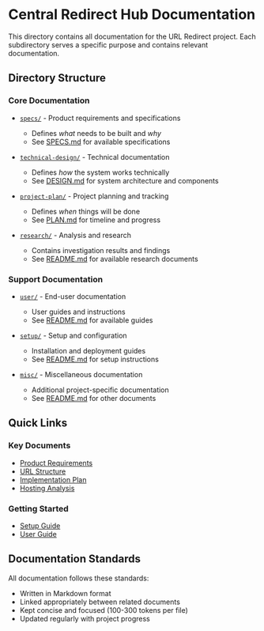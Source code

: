 # Central Redirect Hub Documentation

This directory contains all documentation for the URL Redirect project. Each subdirectory serves a specific purpose and contains relevant documentation.

## Directory Structure

### Core Documentation
- [`specs/`](specs/) - Product requirements and specifications
  - Defines *what* needs to be built and *why*
  - See [SPECS.md](specs/SPECS.md) for available specifications

- [`technical-design/`](technical-design/) - Technical documentation
  - Defines *how* the system works technically
  - See [DESIGN.md](technical-design/DESIGN.md) for system architecture and components

- [`project-plan/`](project-plan/) - Project planning and tracking
  - Defines *when* things will be done
  - See [PLAN.md](project-plan/PLAN.md) for timeline and progress

- [`research/`](research/) - Analysis and research
  - Contains investigation results and findings
  - See [README.md](research/README.md) for available research documents

### Support Documentation
- [`user/`](user/) - End-user documentation
  - User guides and instructions
  - See [README.md](user/README.md) for available guides

- [`setup/`](setup/) - Setup and configuration
  - Installation and deployment guides
  - See [README.md](setup/README.md) for setup instructions

- [`misc/`](misc/) - Miscellaneous documentation
  - Additional project-specific documentation
  - See [README.md](misc/README.md) for other documents

## Quick Links

### Key Documents
- [Product Requirements](specs/product_requirements.md)
- [URL Structure](specs/url_structure.md)
- [Implementation Plan](project-plan/implementation.md)
- [Hosting Analysis](research/hosting_solution_analysis.md)

### Getting Started
- [Setup Guide](setup/README.md)
- [User Guide](user/README.md)

## Documentation Standards
All documentation follows these standards:
- Written in Markdown format
- Linked appropriately between related documents
- Kept concise and focused (100-300 tokens per file)
- Updated regularly with project progress 